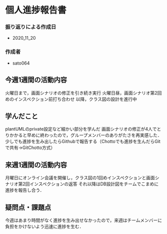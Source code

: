 # 個人進捗報告書
### 振り返りによる作成日
- 2020_11_20

### 作成者
- sato064

## 今週1週間の活動内容
火曜日まで，画面シナリオの修正を引き続き実行
火曜日昼，画面シナリオ第2回めのインスペクション前打ち合わせ
以降，クラス図の設計を進行中


## 学んだこと
plantUMLのprivate設定など細かい部分を学んだ
画面シナリオの修正が4人でとりかかると早めに終わったので，グループメンバーのありがたさを再実感した．
少しでも進捗を生み出したらGithubで報告する（Chottoでも進捗を生んだらGitで共有→GitChotto方式）


## 来週1週間の活動内容
月曜日にオンライン会議を開催し，クラス図の1回めインスペクションと画面シナリオ第2回インスペクションの返答
それ以降はDB設計図をチームでこまめに進捗を報告し合う．

## 疑問点・課題点
今週はあまり時間がなく進捗を生み出せなかったので，来週はチームメンバーに負担をかけないよう迅速に進捗を生む．
